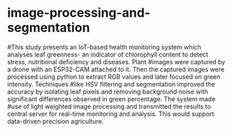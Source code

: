 # image-processing-and-segmentation
#This study presents an IoT-based health monitoring system which analyses leaf greenness- an indicator of chlorophyll content to detect	 stress, nutritional deficiency and diseases. Plant #images were captured by a drone with an ESP32-CAM attached to it. Then the captured images were processed using python to extract RGB values and later focused on green intensity. Techniques #like HSV filtering and segmentation improved the accuracy by isolating leaf pixels and removing background noise with significant differences observed in green percentage. The system made #use of light weighted image processing and transmitted the results to central server for real-time monitoring and analysis. This would support data-driven precision agriculture.
